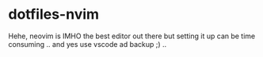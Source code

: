 # dotfiles-nvim

Hehe, neovim is IMHO the best editor out there but setting it up can be 
time consuming ..  and yes use vscode ad backup ;) ..


